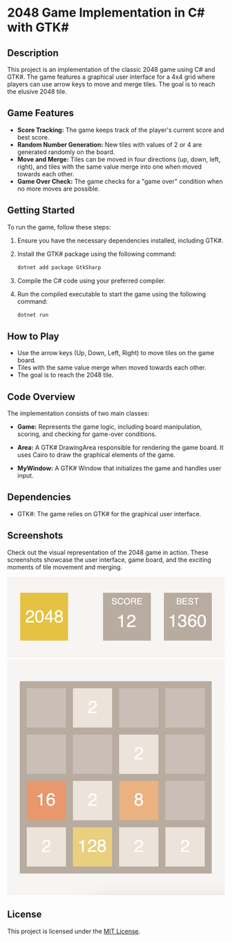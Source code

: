 # 2048 Game Implementation in C# with GTK#

## Description

This project is an implementation of the classic 2048 game using C# and GTK#. The game features a graphical user interface for a 4x4 grid where players can use arrow keys to move and merge tiles. The goal is to reach the elusive 2048 tile.

## Game Features

- **Score Tracking:** The game keeps track of the player's current score and best score.
- **Random Number Generation:** New tiles with values of 2 or 4 are generated randomly on the board.
- **Move and Merge:** Tiles can be moved in four directions (up, down, left, right), and tiles with the same value merge into one when moved towards each other.
- **Game Over Check:** The game checks for a "game over" condition when no more moves are possible.

## Getting Started

To run the game, follow these steps:

1. Ensure you have the necessary dependencies installed, including GTK#.
2. Install the GTK# package using the following command:

    ```bash
    dotnet add package GtkSharp
    ```

3. Compile the C# code using your preferred compiler.

4. Run the compiled executable to start the game using the following command:

    ```bash
    dotnet run
    ```

## How to Play

- Use the arrow keys (Up, Down, Left, Right) to move tiles on the game board.
- Tiles with the same value merge when moved towards each other.
- The goal is to reach the 2048 tile.

## Code Overview

The implementation consists of two main classes:

- **Game:** Represents the game logic, including board manipulation, scoring, and checking for game-over conditions.

- **Area:** A GTK# DrawingArea responsible for rendering the game board. It uses Cairo to draw the graphical elements of the game.

- **MyWindow:** A GTK# Window that initializes the game and handles user input.

## Dependencies

- GTK#: The game relies on GTK# for the graphical user interface.


## Screenshots

Check out the visual representation of the 2048 game in action. These screenshots showcase the user interface, game board, and the exciting moments of tile movement and merging.

![Scoreboard](Images/ScoreBoards.png "Score Tracking and Best Score")
![Gameplay](Images/GamePlay.png "2048 Gameplay")


## License

This project is licensed under the [MIT License](LICENSE).
